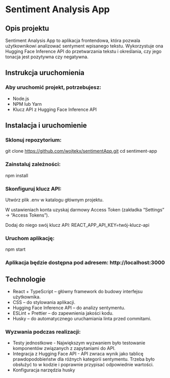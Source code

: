 # Sentiment Analysis App

## Opis projektu

Sentiment Analysis App to aplikacja frontendowa, która pozwala użytkownikowi analizować sentyment wpisanego tekstu. Wykorzystuje ona Hugging Face Inference API do przetwarzania tekstu i określania, czy jego tonacja jest pozytywna czy negatywna.

## Instrukcja uruchomienia

### Aby uruchomić projekt, potrzebujesz:

- Node.js
- NPM lub Yarn
- Klucz API z Hugging Face Inference API

## Instalacja i uruchomienie

### Sklonuj repozytorium:

git clone https://github.com/wojtekx/sentimentApp.git
cd sentiment-app

### Zainstaluj zależności:

npm install

### Skonfiguruj klucz API:

Utwórz plik .env w katalogu głównym projektu.

W ustawieniach konta uzyskaj darmowy Access Token (zakładka “Settings” → “Access Tokens”).

Dodaj do niego swój klucz API:
REACT_APP_API_KEY=twój-klucz-api

### Uruchom aplikację:

npm start

### Aplikacja będzie dostępna pod adresem: http://localhost:3000

## Technologie

- React + TypeScript – główny framework do budowy interfejsu użytkownika.
- CSS – do stylowania aplikacji.
- Hugging Face Inference API – do analizy sentymentu.
- ESLint + Prettier – do zapewnienia jakości kodu.
- Husky – do automatycznego uruchamiania linta przed commitami.

### Wyzwania podczas realizacji:

- Testy jednostkowe - Największym wyzwaniem było testowanie komponentów związanych z zapytaniami do API.
- Integracja z Hugging Face API - API zwraca wynik jako tablicę prawdopodobieństw dla różnych kategorii sentymentu. Trzeba było obsłużyć to w kodzie i poprawnie przypisać odpowiednie wartości.
- Konfiguracja narzędzia husky
